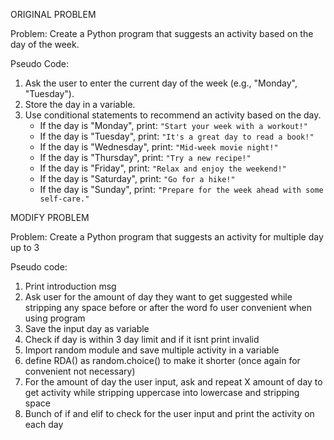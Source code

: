 ORIGINAL PROBLEM

Problem: Create a Python program that suggests an activity based on the day of the week.

Pseudo Code:
1. Ask the user to enter the current day of the week (e.g., "Monday", "Tuesday").
2. Store the day in a variable.
3. Use conditional statements to recommend an activity based on the day.
    - If the day is "Monday", print: `"Start your week with a workout!"`
    - If the day is "Tuesday", print: `"It's a great day to read a book!"`
    - If the day is "Wednesday", print: `"Mid-week movie night!"`
    - If the day is "Thursday", print: `"Try a new recipe!"`
    - If the day is "Friday", print: `"Relax and enjoy the weekend!"`
    - If the day is "Saturday", print: `"Go for a hike!"`
    - If the day is "Sunday", print: `"Prepare for the week ahead with some self-care."`

MODIFY PROBLEM

Problem: Create a Python program that suggests an activity for multiple day up to 3

Pseudo code:
1. Print introduction msg
2. Ask user for the amount of day they want to get suggested while stripping any space before or after the word fo user convenient when using program
3. Save the input day as variable
4. Check if day is within 3 day limit and if it isnt print invalid
5. Import random module and save multiple activity in a variable
6. define RDA() as random.choice() to make it shorter (once again for convenient not necessary)
7. For the amount of day the user input, ask and repeat X amount of day to get activity while stripping uppercase into lowercase and stripping space
8. Bunch of if and elif to check for the user input and print the activity on each day

